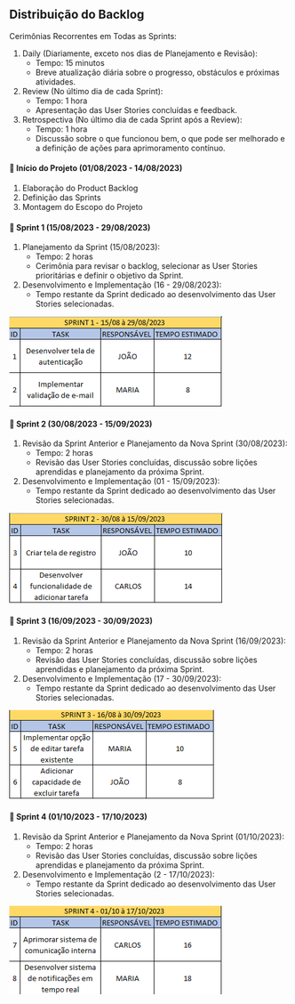 ## Distribuição do Backlog

Cerimônias Recorrentes em Todas as Sprints:
1. Daily (Diariamente, exceto nos dias de Planejamento e Revisão):
   - Tempo: 15 minutos
   - Breve atualização diária sobre o progresso, obstáculos e próximas atividades.
2. Review (No último dia de cada Sprint):
   - Tempo: 1 hora
   - Apresentação das User Stories concluídas e feedback.
3. Retrospectiva (No último dia de cada Sprint após a Review):
   - Tempo: 1 hora
   - Discussão sobre o que funcionou bem, o que pode ser melhorado e a definição de ações para aprimoramento contínuo.

<h4>📜 Início do Projeto (01/08/2023 - 14/08/2023)</h4>

1. Elaboração do Product Backlog
2. Definição das Sprints
3. Montagem do Escopo do Projeto

<h4>🎯 Sprint 1 (15/08/2023 - 29/08/2023)</h4>

1. Planejamento da Sprint (15/08/2023):
   - Tempo: 2 horas
   - Cerimônia para revisar o backlog, selecionar as User Stories prioritárias e definir o objetivo da Sprint.
2. Desenvolvimento e Implementação (16 - 29/08/2023):
   - Tempo restante da Sprint dedicado ao desenvolvimento das User Stories selecionadas.

<img src="https://github.com/guilherme0066/trabalho_semestral_FGTI/blob/main/DistribuicaoBacklog/sprint1.png">

<h4>🎯 Sprint 2 (30/08/2023 - 15/09/2023)</h4>

1. Revisão da Sprint Anterior e Planejamento da Nova Sprint (30/08/2023):
   - Tempo: 2 horas
   - Revisão das User Stories concluídas, discussão sobre lições aprendidas e planejamento da próxima Sprint.
2. Desenvolvimento e Implementação (01 - 15/09/2023):
   - Tempo restante da Sprint dedicado ao desenvolvimento das User Stories selecionadas.

<img src="https://github.com/guilherme0066/trabalho_semestral_FGTI/blob/main/DistribuicaoBacklog/sprint2.png">

<h4>🎯 Sprint 3 (16/09/2023 - 30/09/2023)</h4>

1. Revisão da Sprint Anterior e Planejamento da Nova Sprint (16/09/2023):
   - Tempo: 2 horas
   - Revisão das User Stories concluídas, discussão sobre lições aprendidas e planejamento da próxima Sprint.
2. Desenvolvimento e Implementação (17 - 30/09/2023):
   - Tempo restante da Sprint dedicado ao desenvolvimento das User Stories selecionadas.

<img src="https://github.com/guilherme0066/trabalho_semestral_FGTI/blob/main/DistribuicaoBacklog/sprint3.png">

<h4>🎯 Sprint 4 (01/10/2023 - 17/10/2023)</h4>

1. Revisão da Sprint Anterior e Planejamento da Nova Sprint (01/10/2023):
   - Tempo: 2 horas
   - Revisão das User Stories concluídas, discussão sobre lições aprendidas e planejamento da próxima Sprint.
2. Desenvolvimento e Implementação (2 - 17/10/2023):
   - Tempo restante da Sprint dedicado ao desenvolvimento das User Stories selecionadas.

<img src="https://github.com/guilherme0066/trabalho_semestral_FGTI/blob/main/DistribuicaoBacklog/sprint4.png">
